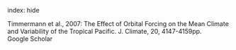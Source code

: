 index: hide

<div class="Citation">

  <div class="Citation-body">
    <div class="Citation-text">Timmermann et al., 2007: The Effect of Orbital Forcing on the Mean Climate and Variability of the Tropical Pacific. <span class="Article-journal">J. Climate, </span><span class="Article-volume">20, </span>4147-4159pp.</div>
    <div class="Citation-links">
      <div class="CitationLink" data-href="https://scholar.google.com/scholar?q=The+Effect+of+Orbital+Forcing+on+the+Mean+Climate+and+Variability+of+the+Tropical+Pacific">
        <div class="CitationLink-icon CitationLink-Scholar"></div>
        <div class="CitationLink-text">Google Scholar</div>
      </div>
    </div>
  </div>
</div>


<div class="Citation-copy">

</div>